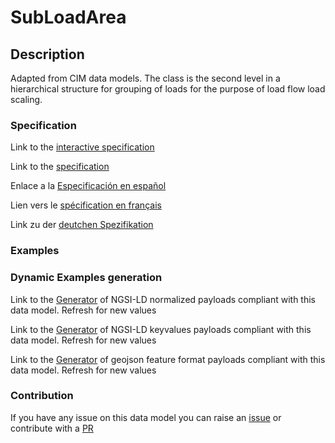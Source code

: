 # SubLoadArea

## Description 

Adapted from CIM data models. The class is the second level in a hierarchical structure for grouping of loads for the purpose of load flow load scaling.
### Specification

Link to the [interactive specification](https://swagger.lab.fiware.org/?url=https://github.com/smart-data-models/dataModel.EnergyCIM/blob/master/SubLoadArea/swagger.yaml)

Link to the [specification](https://github.com/smart-data-models/dataModel.EnergyCIM/blob/master/SubLoadArea/doc/spec.md)

Enlace a la [Especificación en español](https://github.com/smart-data-models/dataModel.EnergyCIM/blob/master/SubLoadArea/doc/spec_ES.md)

Lien vers le [spécification en français](https://github.com/smart-data-models/dataModel.EnergyCIM/blob/master/SubLoadArea/doc/spec_FR.md)

Link zu der [deutchen Spezifikation](https://github.com/smart-data-models/dataModel.EnergyCIM/blob/master/SubLoadArea/doc/spec_DE.md)
### Examples
### Dynamic Examples generation

Link to the [Generator](https://smartdatamodels.org/extra/ngsi-ld_generator_v0.92.php?schemaUrl=https://raw.githubusercontent.com/smart-data-models/dataModel.EnergyCIM/master/SubLoadArea/schema.json&email=info@smartdatamodels.org) of NGSI-LD normalized payloads compliant with this data model. Refresh for new values

Link to the [Generator](https://smartdatamodels.org/extra/ngsi-ld_generator_keyvalues_v0.92.php?schemaUrl=https://raw.githubusercontent.com/smart-data-models/dataModel.EnergyCIM/master/SubLoadArea/schema.json&email=info@smartdatamodels.org) of NGSI-LD keyvalues payloads compliant with this data model. Refresh for new values

Link to the [Generator](https://smartdatamodels.org/extra/geojson_features_generator_v1.0.php?schemaUrl=https://raw.githubusercontent.com/smart-data-models/dataModel.EnergyCIM/master/SubLoadArea/schema.json&email=info@smartdatamodels.org) of geojson feature format payloads compliant with this data model. Refresh for new values
### Contribution

 If you have any issue on this data model you can raise an [issue](https://github.com/smart-data-models/dataModel.EnergyCIM/issues)  or contribute with a [PR](https://github.com/smart-data-models/dataModel.EnergyCIM/pulls)